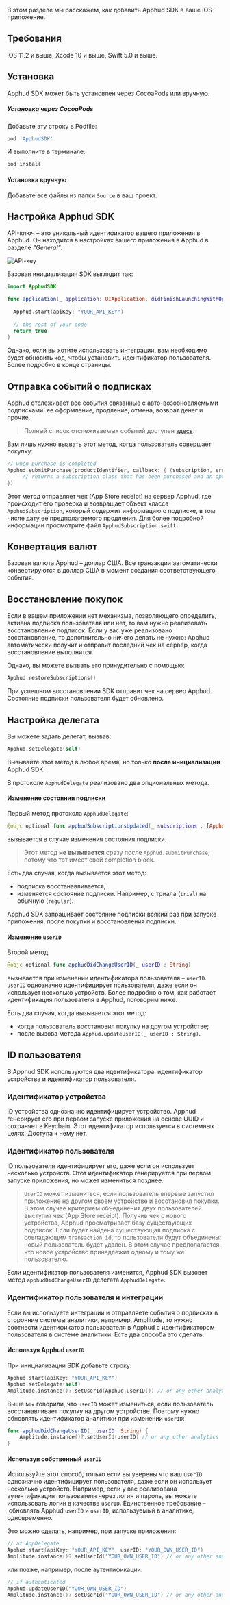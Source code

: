 В этом разделе мы расскажем, как добавить Apphud SDK в ваше iOS-приложение.

## Требования

iOS 11.2 и выше, Xcode 10 и выше, Swift 5.0 и выше.

## Установка

Apphud SDK может быть установлен через CocoaPods или вручную.

##### Установка через CocoaPods

Добавьте эту строку в Podfile:

```ruby
pod 'ApphudSDK'
```

И выполните в терминале:

```ruby
pod install
```

#### Установка вручную

Добавьте все файлы из папки `Source` в ваш проект.

## Настройка Apphud SDK

API-ключ – это уникальный идентификатор вашего приложения в Apphud. Он находится в настройках вашего приложения в Apphud в разделе *"General"*.

![API-key](assets/sdk-token.png)

Базовая инициализация SDK выглядит так:

```swift
import ApphudSDK

func application(_ application: UIApplication, didFinishLaunchingWithOptions launchOptions: [UIApplication.LaunchOptionsKey: Any]?) -> Bool {
	
  Apphud.start(apiKey: "YOUR_API_KEY")
  
  // the rest of your code
  return true
}
```

Однако, если вы хотите использовать интеграции, вам необходимо будет обновить код, чтобы установить идентификатор пользователя. Более подробно в конце страницы.

## Отправка событий о подписках

Apphud отслеживает все события связанные с авто-возобновляемыми подписками: ее оформление, продление, отмена, возврат денег и прочие.

> Полный список отслеживаемых событий доступен [здесь](events.md).

Вам лишь нужно вызвать этот метод, когда пользователь совершает покупку:

```swift
// when purchase is completed
Apphud.submitPurchase(productIdentifier, callback: { (subscription, error) in
     // returns a subscription class that has been purchased and an optional error
})
```

Этот метод отправляет чек (App Store receipt) на сервер Apphud, где происходит его проверка и возвращает объект класса `ApphudSubscription`, который содержит информацию о подписке, в том числе дату ее предполагаемого продления. Для более подробной информации просмотрите файл `ApphudSubscription.swift`.

## Конвертация валют

Базовая валюта Apphud – доллар США. Все транзакции автоматически конвертируются в доллар США в момент создания соответствующего события.

## Восстановление покупок

Если в вашем приложении нет механизма, позволяющего определить, активна подписка пользователя или нет, то вам нужно реализовать восстановление подписок. Если у вас уже реализовано восстановление, то дополнительно ничего делать не нужно: Apphud автоматически получит и отправит последний чек на сервер, когда восстановление выполнится. 

Однако, вы можете вызвать его принудительно с помощью:

```swift
Apphud.restoreSubscriptions()
```

При успешном восстановлении SDK отправит чек на сервер Apphud. Состояние подписки пользователя будет обновлено.

## Настройка делегата

Вы можете задать делегат, вызвав:

```swift
Apphud.setDelegate(self)
```

Вызывайте этот метод в любое время, но только **после инициализации** Apphud SDK. 

В протоколе `ApphudDelegate` реализовано два опциональных метода.

#### Изменение состояния подписки

Первый метод протокола `ApphudDelegate`:

```swift
@objc optional func apphudSubscriptionsUpdated(_ subscriptions : [ApphudSubscription])
```

вызывается в случае изменения состояния подписки.

> Этот метод **не вызывается** сразу после `Apphud.submitPurchase`, потому что тот имеет свой completion block.

Есть два случая, когда вызывается этот метод:

* подписка восстанавливается;
* изменяется состояние подписки. Например, с триала (`trial`) на обычную (`regular`).

Apphud SDK запрашивает состояние подписки всякий раз при запуске приложения, после покупки и восстановления подписки.

#### Изменение `userID`

Второй метод:

```swift
@objc optional func apphudDidChangeUserID(_ userID : String)
```

вызывается при изменении идентификатора пользователя – `userID`. `userID` однозначно идентифицирует пользователя, даже если он использует несколько устройств. Более подробно о том, как работает идентификация пользователя в Apphud, поговорим ниже.

Есть два случая, когда вызывается этот метод:

* когда пользователь восстановил покупку на другом устройстве;
* после вызова метода `Apphud.updateUserID(_ userID : String)`.

## ID пользователя

В Apphud SDK используются два идентификатора: идентификатор устройства и идентификатор пользователя.

### Идентификатор устройства

ID устройства однозначно идентифицирует устройство. Apphud генерирует его при первом запуске приложения на основе UUID и сохраняет в Keychain. Этот идентификатор используется в системных целях. Доступа к нему нет.

### Идентификатор пользователя

ID пользователя идентифицирует его, даже если он использует несколько устройств. Этот идентификатор генерируется при первом запуске приложения, но может измениться позднее.

> `UserID` может измениться, если пользователь впервые запустил приложение на другом своем устройстве и восстановил покупки. В этом случае критерием объединения двух пользователей выступит чек (App Store receipt). Получив чек с нового устройства, Apphud просматривает базу существующих подписок. Если будет найдена существующая подписка с совпадающим `transaction_id`, то пользователи будут объединены: новый пользователь будет удален. В этом случае предполагается, что новое устройство принадлежит одному и тому же пользователю.

Если идентификатор пользователя изменится, Apphud SDK вызовет метод `apphudDidChangeUserID` делегата `ApphudDelegate`.

### Идентификатор пользователя и интеграции

Если вы используете интеграции и отправляете события о подписках в сторонние системы аналитики, например, Amplitude, то нужно соотнести идентификатор пользователя в Apphud с идентификатором пользователя в системе аналитики. Есть два способа это сделать.

#### Используя Apphud `userID`

При инициализации SDK добавьте строку:

```swift
Apphud.start(apiKey: "YOUR_API_KEY")
Apphud.setDelegate(self)
Amplitude.instance()?.setUserId(Apphud.userID()) // or any other analytics
```

Выше мы говорили, что `userID` может измениться, если пользователь восстанавливает покупку на другом устройстве. Поэтому нужно обновлять идентификатор аналитики при изменении `userID`:

```swift
func apphudDidChangeUserID(_ userID: String) {
	Amplitude.instance()?.setUserId(userID) // or any other analytics
}
```

#### Используя собственный `userID`

Используйте этот способ, только если вы уверены что ваш `userID` однозначно идентифицирует пользователя, даже если он использует несколько устройств. Например, если у вас реализована аутентификация пользователя через логин и пароль, вы можете использовать логин в качестве `userID`. Единственное требование – обновлять Apphud `userID` и `userID`, используемый в аналитике, одновременно.

Это можно сделать, например, при запуске приложения:

```swift
// at AppDelegate
Apphud.start(apiKey: "YOUR_API_KEY", userID: "YOUR_OWN_USER_ID")
Amplitude.instance()?.setUserId("YOUR_OWN_USER_ID") // or any other analytics
```

или позже, например, после аутентификации:

```swift
// if authenticated
Apphud.updateUserID("YOUR_OWN_USER_ID")
Amplitude.instance()?.setUserId("YOUR_OWN_USER_ID") // or any other analytics
```

